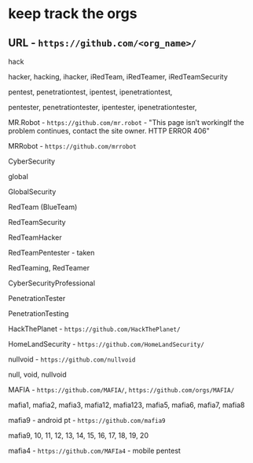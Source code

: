 # keep track the orgs

**URL** - `https://github.com/<org_name>/`
-
hack

hacker, hacking, ihacker, iRedTeam, iRedTeamer, iRedTeamSecurity

pentest, penetrationtest, ipentest, ipenetrationtest, 

pentester, penetrationtester, ipentester, ipenetrationtester, 

MR.Robot - `https://github.com/mr.robot` - "This page isn’t workingIf the problem continues, contact the site owner. HTTP ERROR 406"

MRRobot - `https://github.com/mrrobot`

CyberSecurity

global

GlobalSecurity

RedTeam (BlueTeam)

RedTeamSecurity

RedTeamHacker

RedTeamPentester - taken

RedTeaming, RedTeamer

CyberSecurityProfessional

PenetrationTester

PenetrationTesting

HackThePlanet - `https://github.com/HackThePlanet/`

HomeLandSecurity - `https://github.com/HomeLandSecurity/`

nullvoid - `https://github.com/nullvoid`

null, void, nullvoid

MAFIA - `https://github.com/MAFIA/`, `https://github.com/orgs/MAFIA/`

mafia1, mafia2, mafia3, mafia12, mafia123, mafia5, mafia6, mafia7, mafia8

mafia9 - android pt - `https://github.com/mafia9`

mafia9, 10, 11, 12, 13, 14, 15, 16, 17, 18, 19, 20

mafia4 - `https://github.com/MAFIa4` - mobile pentest

